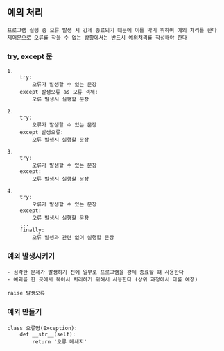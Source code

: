 ## 예외 처리

    프로그램 실행 중 오류 발생 시 강제 종료되기 떄문에 이를 막기 위하여 예외 처리를 한다
    제어문으로 오류를 작을 수 없는 상황에서는 반드시 예외처리를 작성해야 한다

### try, except 문

    1.  
        try:
            오류가 발생할 수 있는 문장
        except 발생오류 as 오류 객체:
            오류 발생시 실행할 문장
    
    2.
        try:
            오류가 발생할 수 있는 문장
        except 발생오류:
            오류 발생시 실행할 문장
    
    3.
        try:
            오류가 발생할 수 있는 문장
        except:
            오류 발생시 실행할 문장
    
    4.
        try:
            오류가 발생할 수 있는 문장
        except:
            오류 발생시 실행할 문장
        ...
        finally:
            오류 발생과 관련 없이 실행할 문장

### 예외 발생시키기

    - 심각한 문제가 발생하기 전에 일부로 프로그램을 강제 종료할 떄 사용한다
    - 예외를 한 곳에서 묶어서 처리하기 위해서 사용한다 (상위 과정에서 다룰 예정)
    
    raise 발생오류

### 예외 만들기

    class 오류명(Exception):
        def __str__(self):
            return '오류 메세지'
    